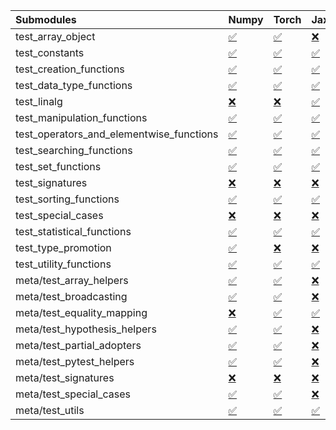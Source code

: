 | Submodules                               | Numpy                                                                                                                           | Torch                                                                                                                           | Jax                                                                                                                             | Tensorflow                                                                                                                      |
|:-----------------------------------------|:--------------------------------------------------------------------------------------------------------------------------------|:--------------------------------------------------------------------------------------------------------------------------------|:--------------------------------------------------------------------------------------------------------------------------------|:--------------------------------------------------------------------------------------------------------------------------------|
| test_array_object                        | <a href="https://github.com/unifyai/ivy/runs/8285404208?check_suite_focus=true" rel="noopener noreferrer" target="_blank">✅</a> | <a href="https://github.com/unifyai/ivy/runs/8285405019?check_suite_focus=true" rel="noopener noreferrer" target="_blank">✅</a> | <a href="https://github.com/unifyai/ivy/runs/8285406160?check_suite_focus=true" rel="noopener noreferrer" target="_blank">❌</a> | <a href="https://github.com/unifyai/ivy/runs/8285407295?check_suite_focus=true" rel="noopener noreferrer" target="_blank">✅</a> |
| test_constants                           | <a href="https://github.com/unifyai/ivy/runs/8285404238?check_suite_focus=true" rel="noopener noreferrer" target="_blank">✅</a> | <a href="https://github.com/unifyai/ivy/runs/8285405056?check_suite_focus=true" rel="noopener noreferrer" target="_blank">✅</a> | <a href="https://github.com/unifyai/ivy/runs/8285406202?check_suite_focus=true" rel="noopener noreferrer" target="_blank">✅</a> | <a href="https://github.com/unifyai/ivy/runs/8285407330?check_suite_focus=true" rel="noopener noreferrer" target="_blank">✅</a> |
| test_creation_functions                  | <a href="https://github.com/unifyai/ivy/runs/8285404265?check_suite_focus=true" rel="noopener noreferrer" target="_blank">✅</a> | <a href="https://github.com/unifyai/ivy/runs/8285405090?check_suite_focus=true" rel="noopener noreferrer" target="_blank">✅</a> | <a href="https://github.com/unifyai/ivy/runs/8285406254?check_suite_focus=true" rel="noopener noreferrer" target="_blank">✅</a> | <a href="https://github.com/unifyai/ivy/runs/8285407359?check_suite_focus=true" rel="noopener noreferrer" target="_blank">✅</a> |
| test_data_type_functions                 | <a href="https://github.com/unifyai/ivy/runs/8285404305?check_suite_focus=true" rel="noopener noreferrer" target="_blank">✅</a> | <a href="https://github.com/unifyai/ivy/runs/8285405136?check_suite_focus=true" rel="noopener noreferrer" target="_blank">✅</a> | <a href="https://github.com/unifyai/ivy/runs/8285406315?check_suite_focus=true" rel="noopener noreferrer" target="_blank">✅</a> | <a href="https://github.com/unifyai/ivy/runs/8285407386?check_suite_focus=true" rel="noopener noreferrer" target="_blank">✅</a> |
| test_linalg                              | <a href="https://github.com/unifyai/ivy/runs/8285404331?check_suite_focus=true" rel="noopener noreferrer" target="_blank">❌</a> | <a href="https://github.com/unifyai/ivy/runs/8285405184?check_suite_focus=true" rel="noopener noreferrer" target="_blank">❌</a> | <a href="https://github.com/unifyai/ivy/runs/8285406363?check_suite_focus=true" rel="noopener noreferrer" target="_blank">✅</a> | <a href="https://github.com/unifyai/ivy/runs/8285407409?check_suite_focus=true" rel="noopener noreferrer" target="_blank">❌</a> |
| test_manipulation_functions              | <a href="https://github.com/unifyai/ivy/runs/8285404370?check_suite_focus=true" rel="noopener noreferrer" target="_blank">✅</a> | <a href="https://github.com/unifyai/ivy/runs/8285405218?check_suite_focus=true" rel="noopener noreferrer" target="_blank">✅</a> | <a href="https://github.com/unifyai/ivy/runs/8285406419?check_suite_focus=true" rel="noopener noreferrer" target="_blank">✅</a> | <a href="https://github.com/unifyai/ivy/runs/8285407430?check_suite_focus=true" rel="noopener noreferrer" target="_blank">✅</a> |
| test_operators_and_elementwise_functions | <a href="https://github.com/unifyai/ivy/runs/8285404402?check_suite_focus=true" rel="noopener noreferrer" target="_blank">✅</a> | <a href="https://github.com/unifyai/ivy/runs/8285405251?check_suite_focus=true" rel="noopener noreferrer" target="_blank">✅</a> | <a href="https://github.com/unifyai/ivy/runs/8285406469?check_suite_focus=true" rel="noopener noreferrer" target="_blank">✅</a> | <a href="https://github.com/unifyai/ivy/runs/8285407465?check_suite_focus=true" rel="noopener noreferrer" target="_blank">✅</a> |
| test_searching_functions                 | <a href="https://github.com/unifyai/ivy/runs/8285404436?check_suite_focus=true" rel="noopener noreferrer" target="_blank">✅</a> | <a href="https://github.com/unifyai/ivy/runs/8285405314?check_suite_focus=true" rel="noopener noreferrer" target="_blank">✅</a> | <a href="https://github.com/unifyai/ivy/runs/8285406504?check_suite_focus=true" rel="noopener noreferrer" target="_blank">✅</a> | <a href="https://github.com/unifyai/ivy/runs/8285407500?check_suite_focus=true" rel="noopener noreferrer" target="_blank">✅</a> |
| test_set_functions                       | <a href="https://github.com/unifyai/ivy/runs/8285404468?check_suite_focus=true" rel="noopener noreferrer" target="_blank">✅</a> | <a href="https://github.com/unifyai/ivy/runs/8285405365?check_suite_focus=true" rel="noopener noreferrer" target="_blank">✅</a> | <a href="https://github.com/unifyai/ivy/runs/8285406547?check_suite_focus=true" rel="noopener noreferrer" target="_blank">✅</a> | <a href="https://github.com/unifyai/ivy/runs/8285407538?check_suite_focus=true" rel="noopener noreferrer" target="_blank">✅</a> |
| test_signatures                          | <a href="https://github.com/unifyai/ivy/runs/8285404500?check_suite_focus=true" rel="noopener noreferrer" target="_blank">❌</a> | <a href="https://github.com/unifyai/ivy/runs/8285405417?check_suite_focus=true" rel="noopener noreferrer" target="_blank">❌</a> | <a href="https://github.com/unifyai/ivy/runs/8285406582?check_suite_focus=true" rel="noopener noreferrer" target="_blank">❌</a> | <a href="https://github.com/unifyai/ivy/runs/8285407574?check_suite_focus=true" rel="noopener noreferrer" target="_blank">❌</a> |
| test_sorting_functions                   | <a href="https://github.com/unifyai/ivy/runs/8285404556?check_suite_focus=true" rel="noopener noreferrer" target="_blank">✅</a> | <a href="https://github.com/unifyai/ivy/runs/8285405470?check_suite_focus=true" rel="noopener noreferrer" target="_blank">✅</a> | <a href="https://github.com/unifyai/ivy/runs/8285406645?check_suite_focus=true" rel="noopener noreferrer" target="_blank">✅</a> | <a href="https://github.com/unifyai/ivy/runs/8285407605?check_suite_focus=true" rel="noopener noreferrer" target="_blank">✅</a> |
| test_special_cases                       | <a href="https://github.com/unifyai/ivy/runs/8285404594?check_suite_focus=true" rel="noopener noreferrer" target="_blank">❌</a> | <a href="https://github.com/unifyai/ivy/runs/8285405524?check_suite_focus=true" rel="noopener noreferrer" target="_blank">❌</a> | <a href="https://github.com/unifyai/ivy/runs/8285406685?check_suite_focus=true" rel="noopener noreferrer" target="_blank">❌</a> | <a href="https://github.com/unifyai/ivy/runs/8285407646?check_suite_focus=true" rel="noopener noreferrer" target="_blank">❌</a> |
| test_statistical_functions               | <a href="https://github.com/unifyai/ivy/runs/8285404641?check_suite_focus=true" rel="noopener noreferrer" target="_blank">✅</a> | <a href="https://github.com/unifyai/ivy/runs/8285405583?check_suite_focus=true" rel="noopener noreferrer" target="_blank">✅</a> | <a href="https://github.com/unifyai/ivy/runs/8285406722?check_suite_focus=true" rel="noopener noreferrer" target="_blank">✅</a> | <a href="https://github.com/unifyai/ivy/runs/8285407669?check_suite_focus=true" rel="noopener noreferrer" target="_blank">❌</a> |
| test_type_promotion                      | <a href="https://github.com/unifyai/ivy/runs/8285404680?check_suite_focus=true" rel="noopener noreferrer" target="_blank">✅</a> | <a href="https://github.com/unifyai/ivy/runs/8285405645?check_suite_focus=true" rel="noopener noreferrer" target="_blank">❌</a> | <a href="https://github.com/unifyai/ivy/runs/8285406762?check_suite_focus=true" rel="noopener noreferrer" target="_blank">❌</a> | <a href="https://github.com/unifyai/ivy/runs/8285407698?check_suite_focus=true" rel="noopener noreferrer" target="_blank">❌</a> |
| test_utility_functions                   | <a href="https://github.com/unifyai/ivy/runs/8285404713?check_suite_focus=true" rel="noopener noreferrer" target="_blank">✅</a> | <a href="https://github.com/unifyai/ivy/runs/8285405702?check_suite_focus=true" rel="noopener noreferrer" target="_blank">✅</a> | <a href="https://github.com/unifyai/ivy/runs/8285406809?check_suite_focus=true" rel="noopener noreferrer" target="_blank">✅</a> | <a href="https://github.com/unifyai/ivy/runs/8285407726?check_suite_focus=true" rel="noopener noreferrer" target="_blank">✅</a> |
| meta/test_array_helpers                  | <a href="https://github.com/unifyai/ivy/runs/8285404746?check_suite_focus=true" rel="noopener noreferrer" target="_blank">✅</a> | <a href="https://github.com/unifyai/ivy/runs/8285405761?check_suite_focus=true" rel="noopener noreferrer" target="_blank">✅</a> | <a href="https://github.com/unifyai/ivy/runs/8285406858?check_suite_focus=true" rel="noopener noreferrer" target="_blank">❌</a> | <a href="https://github.com/unifyai/ivy/runs/8285407752?check_suite_focus=true" rel="noopener noreferrer" target="_blank">✅</a> |
| meta/test_broadcasting                   | <a href="https://github.com/unifyai/ivy/runs/8285404776?check_suite_focus=true" rel="noopener noreferrer" target="_blank">✅</a> | <a href="https://github.com/unifyai/ivy/runs/8285405831?check_suite_focus=true" rel="noopener noreferrer" target="_blank">✅</a> | <a href="https://github.com/unifyai/ivy/runs/8285406903?check_suite_focus=true" rel="noopener noreferrer" target="_blank">❌</a> | <a href="https://github.com/unifyai/ivy/runs/8285407783?check_suite_focus=true" rel="noopener noreferrer" target="_blank">✅</a> |
| meta/test_equality_mapping               | <a href="https://github.com/unifyai/ivy/runs/8285404810?check_suite_focus=true" rel="noopener noreferrer" target="_blank">❌</a> | <a href="https://github.com/unifyai/ivy/runs/8285405888?check_suite_focus=true" rel="noopener noreferrer" target="_blank">✅</a> | <a href="https://github.com/unifyai/ivy/runs/8285406963?check_suite_focus=true" rel="noopener noreferrer" target="_blank">✅</a> | <a href="https://github.com/unifyai/ivy/runs/8285407810?check_suite_focus=true" rel="noopener noreferrer" target="_blank">✅</a> |
| meta/test_hypothesis_helpers             | <a href="https://github.com/unifyai/ivy/runs/8285404838?check_suite_focus=true" rel="noopener noreferrer" target="_blank">✅</a> | <a href="https://github.com/unifyai/ivy/runs/8285405979?check_suite_focus=true" rel="noopener noreferrer" target="_blank">✅</a> | <a href="https://github.com/unifyai/ivy/runs/8285407011?check_suite_focus=true" rel="noopener noreferrer" target="_blank">❌</a> | <a href="https://github.com/unifyai/ivy/runs/8285407843?check_suite_focus=true" rel="noopener noreferrer" target="_blank">✅</a> |
| meta/test_partial_adopters               | <a href="https://github.com/unifyai/ivy/runs/8285404870?check_suite_focus=true" rel="noopener noreferrer" target="_blank">✅</a> | <a href="https://github.com/unifyai/ivy/runs/8285406028?check_suite_focus=true" rel="noopener noreferrer" target="_blank">✅</a> | <a href="https://github.com/unifyai/ivy/runs/8285407055?check_suite_focus=true" rel="noopener noreferrer" target="_blank">❌</a> | <a href="https://github.com/unifyai/ivy/runs/8285407881?check_suite_focus=true" rel="noopener noreferrer" target="_blank">✅</a> |
| meta/test_pytest_helpers                 | <a href="https://github.com/unifyai/ivy/runs/8285404934?check_suite_focus=true" rel="noopener noreferrer" target="_blank">✅</a> | <a href="https://github.com/unifyai/ivy/runs/8285406059?check_suite_focus=true" rel="noopener noreferrer" target="_blank">✅</a> | <a href="https://github.com/unifyai/ivy/runs/8285407098?check_suite_focus=true" rel="noopener noreferrer" target="_blank">❌</a> | <a href="https://github.com/unifyai/ivy/runs/8285407910?check_suite_focus=true" rel="noopener noreferrer" target="_blank">✅</a> |
| meta/test_signatures                     | <a href="https://github.com/unifyai/ivy/runs/8285404963?check_suite_focus=true" rel="noopener noreferrer" target="_blank">❌</a> | <a href="https://github.com/unifyai/ivy/runs/8285406076?check_suite_focus=true" rel="noopener noreferrer" target="_blank">❌</a> | <a href="https://github.com/unifyai/ivy/runs/8285407140?check_suite_focus=true" rel="noopener noreferrer" target="_blank">❌</a> | <a href="https://github.com/unifyai/ivy/runs/8285407940?check_suite_focus=true" rel="noopener noreferrer" target="_blank">❌</a> |
| meta/test_special_cases                  | <a href="https://github.com/unifyai/ivy/runs/8285404982?check_suite_focus=true" rel="noopener noreferrer" target="_blank">✅</a> | <a href="https://github.com/unifyai/ivy/runs/8285406100?check_suite_focus=true" rel="noopener noreferrer" target="_blank">✅</a> | <a href="https://github.com/unifyai/ivy/runs/8285407210?check_suite_focus=true" rel="noopener noreferrer" target="_blank">❌</a> | <a href="https://github.com/unifyai/ivy/runs/8285407971?check_suite_focus=true" rel="noopener noreferrer" target="_blank">✅</a> |
| meta/test_utils                          | <a href="https://github.com/unifyai/ivy/runs/8285404999?check_suite_focus=true" rel="noopener noreferrer" target="_blank">✅</a> | <a href="https://github.com/unifyai/ivy/runs/8285406127?check_suite_focus=true" rel="noopener noreferrer" target="_blank">✅</a> | <a href="https://github.com/unifyai/ivy/runs/8285407253?check_suite_focus=true" rel="noopener noreferrer" target="_blank">✅</a> | <a href="https://github.com/unifyai/ivy/runs/8285407999?check_suite_focus=true" rel="noopener noreferrer" target="_blank">✅</a> |